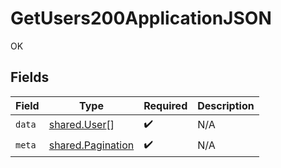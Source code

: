 # GetUsers200ApplicationJSON

OK


## Fields

| Field                                                  | Type                                                   | Required                                               | Description                                            |
| ------------------------------------------------------ | ------------------------------------------------------ | ------------------------------------------------------ | ------------------------------------------------------ |
| `data`                                                 | [shared.User](../../models/shared/user.md)[]           | :heavy_check_mark:                                     | N/A                                                    |
| `meta`                                                 | [shared.Pagination](../../models/shared/pagination.md) | :heavy_check_mark:                                     | N/A                                                    |